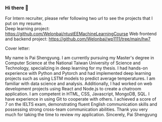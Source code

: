 ### Hi there 👋

For Intern recruiter, please refer following two url to see the projects that I put on my resume.  
Deep learning project:
https://github.com/Welonbai/ntustEEMachineLearningCourse
Web frontend and backend project:
https://github.com/Welonbai/wp1111/tree/main/hw7

Cover letter:

My name is Pai Shengyung. I am currently pursuing my Master's degree in Computer Science at the National Taiwan University of Science and Technology, specializing in deep learning for my thesis.
I had hands-on experience with Python and Pytorch and had implemented deep learning projects such as using LSTM models to predict average temperatures. I am familiar with data science and analysis. 
Additionally, I had worked on web development projects using React and Node.js to create a chatroom application. I am competent in HTML, CSS, Javascript, MongoDB, SQL. I have experience in using Git to cooperate with others.
I achieved a score of 7 on the IELTS exam, demonstrating fluent English communication skills and possessing strong cross-team communication abilities.
Thank you very much for taking the time to review my application.
Sincerely, Pai Shengyung
